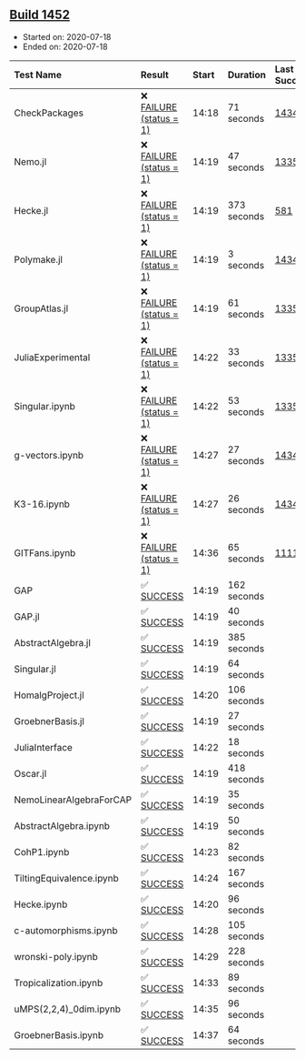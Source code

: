 ## [Build 1452](https://oscarci.mathematik.uni-kl.de/job/oscar-julia-1.4/1452/)

* Started on: 2020-07-18
* Ended on: 2020-07-18

| Test Name    | Result | Start | Duration | Last Success | First Failure |
|:-------------|:-------|:------|:---------|:-------------|:--------------|
| CheckPackages | ❌ [FAILURE (status = 1)](https://oscarci.mathematik.uni-kl.de/job/oscar-julia-1.4/1452/artifact/logs/build-1452/CheckPackages.log) | 14:18 | 71 seconds | [1434](https://oscarci.mathematik.uni-kl.de/job/oscar-julia-1.4/1434/) | [1435](https://oscarci.mathematik.uni-kl.de/job/oscar-julia-1.4/1435/) |
| Nemo.jl | ❌ [FAILURE (status = 1)](https://oscarci.mathematik.uni-kl.de/job/oscar-julia-1.4/1452/artifact/logs/build-1452/Nemo.jl.log) | 14:19 | 47 seconds | [1335](https://oscarci.mathematik.uni-kl.de/job/oscar-julia-1.4/1335/) | [1336](https://oscarci.mathematik.uni-kl.de/job/oscar-julia-1.4/1336/) |
| Hecke.jl | ❌ [FAILURE (status = 1)](https://oscarci.mathematik.uni-kl.de/job/oscar-julia-1.4/1452/artifact/logs/build-1452/Hecke.jl.log) | 14:19 | 373 seconds | [581](https://oscarci.mathematik.uni-kl.de/job/oscar-julia-1.4/581/) | [582](https://oscarci.mathematik.uni-kl.de/job/oscar-julia-1.4/582/) |
| Polymake.jl | ❌ [FAILURE (status = 1)](https://oscarci.mathematik.uni-kl.de/job/oscar-julia-1.4/1452/artifact/logs/build-1452/Polymake.jl.log) | 14:19 | 3 seconds | [1434](https://oscarci.mathematik.uni-kl.de/job/oscar-julia-1.4/1434/) | [1435](https://oscarci.mathematik.uni-kl.de/job/oscar-julia-1.4/1435/) |
| GroupAtlas.jl | ❌ [FAILURE (status = 1)](https://oscarci.mathematik.uni-kl.de/job/oscar-julia-1.4/1452/artifact/logs/build-1452/GroupAtlas.jl.log) | 14:19 | 61 seconds | [1335](https://oscarci.mathematik.uni-kl.de/job/oscar-julia-1.4/1335/) | [1336](https://oscarci.mathematik.uni-kl.de/job/oscar-julia-1.4/1336/) |
| JuliaExperimental | ❌ [FAILURE (status = 1)](https://oscarci.mathematik.uni-kl.de/job/oscar-julia-1.4/1452/artifact/logs/build-1452/JuliaExperimental.log) | 14:22 | 33 seconds | [1335](https://oscarci.mathematik.uni-kl.de/job/oscar-julia-1.4/1335/) | [1336](https://oscarci.mathematik.uni-kl.de/job/oscar-julia-1.4/1336/) |
| Singular.ipynb | ❌ [FAILURE (status = 1)](https://oscarci.mathematik.uni-kl.de/job/oscar-julia-1.4/1452/artifact/logs/build-1452/Singular.ipynb.log) | 14:22 | 53 seconds | [1335](https://oscarci.mathematik.uni-kl.de/job/oscar-julia-1.4/1335/) | [1336](https://oscarci.mathematik.uni-kl.de/job/oscar-julia-1.4/1336/) |
| g-vectors.ipynb | ❌ [FAILURE (status = 1)](https://oscarci.mathematik.uni-kl.de/job/oscar-julia-1.4/1452/artifact/logs/build-1452/g-vectors.ipynb.log) | 14:27 | 27 seconds | [1434](https://oscarci.mathematik.uni-kl.de/job/oscar-julia-1.4/1434/) | [1435](https://oscarci.mathematik.uni-kl.de/job/oscar-julia-1.4/1435/) |
| K3-16.ipynb | ❌ [FAILURE (status = 1)](https://oscarci.mathematik.uni-kl.de/job/oscar-julia-1.4/1452/artifact/logs/build-1452/K3-16.ipynb.log) | 14:27 | 26 seconds | [1434](https://oscarci.mathematik.uni-kl.de/job/oscar-julia-1.4/1434/) | [1435](https://oscarci.mathematik.uni-kl.de/job/oscar-julia-1.4/1435/) |
| GITFans.ipynb | ❌ [FAILURE (status = 1)](https://oscarci.mathematik.uni-kl.de/job/oscar-julia-1.4/1452/artifact/logs/build-1452/GITFans.ipynb.log) | 14:36 | 65 seconds | [1111](https://oscarci.mathematik.uni-kl.de/job/oscar-julia-1.4/1111/) | [1112](https://oscarci.mathematik.uni-kl.de/job/oscar-julia-1.4/1112/) |
| GAP | ✅ [SUCCESS](https://oscarci.mathematik.uni-kl.de/job/oscar-julia-1.4/1452/artifact/logs/build-1452/GAP.log) | 14:19 | 162 seconds |  |  |
| GAP.jl | ✅ [SUCCESS](https://oscarci.mathematik.uni-kl.de/job/oscar-julia-1.4/1452/artifact/logs/build-1452/GAP.jl.log) | 14:19 | 40 seconds |  |  |
| AbstractAlgebra.jl | ✅ [SUCCESS](https://oscarci.mathematik.uni-kl.de/job/oscar-julia-1.4/1452/artifact/logs/build-1452/AbstractAlgebra.jl.log) | 14:19 | 385 seconds |  |  |
| Singular.jl | ✅ [SUCCESS](https://oscarci.mathematik.uni-kl.de/job/oscar-julia-1.4/1452/artifact/logs/build-1452/Singular.jl.log) | 14:19 | 64 seconds |  |  |
| HomalgProject.jl | ✅ [SUCCESS](https://oscarci.mathematik.uni-kl.de/job/oscar-julia-1.4/1452/artifact/logs/build-1452/HomalgProject.jl.log) | 14:20 | 106 seconds |  |  |
| GroebnerBasis.jl | ✅ [SUCCESS](https://oscarci.mathematik.uni-kl.de/job/oscar-julia-1.4/1452/artifact/logs/build-1452/GroebnerBasis.jl.log) | 14:19 | 27 seconds |  |  |
| JuliaInterface | ✅ [SUCCESS](https://oscarci.mathematik.uni-kl.de/job/oscar-julia-1.4/1452/artifact/logs/build-1452/JuliaInterface.log) | 14:22 | 18 seconds |  |  |
| Oscar.jl | ✅ [SUCCESS](https://oscarci.mathematik.uni-kl.de/job/oscar-julia-1.4/1452/artifact/logs/build-1452/Oscar.jl.log) | 14:19 | 418 seconds |  |  |
| NemoLinearAlgebraForCAP | ✅ [SUCCESS](https://oscarci.mathematik.uni-kl.de/job/oscar-julia-1.4/1452/artifact/logs/build-1452/NemoLinearAlgebraForCAP.log) | 14:19 | 35 seconds |  |  |
| AbstractAlgebra.ipynb | ✅ [SUCCESS](https://oscarci.mathematik.uni-kl.de/job/oscar-julia-1.4/1452/artifact/logs/build-1452/AbstractAlgebra.ipynb.log) | 14:19 | 50 seconds |  |  |
| CohP1.ipynb | ✅ [SUCCESS](https://oscarci.mathematik.uni-kl.de/job/oscar-julia-1.4/1452/artifact/logs/build-1452/CohP1.ipynb.log) | 14:23 | 82 seconds |  |  |
| TiltingEquivalence.ipynb | ✅ [SUCCESS](https://oscarci.mathematik.uni-kl.de/job/oscar-julia-1.4/1452/artifact/logs/build-1452/TiltingEquivalence.ipynb.log) | 14:24 | 167 seconds |  |  |
| Hecke.ipynb | ✅ [SUCCESS](https://oscarci.mathematik.uni-kl.de/job/oscar-julia-1.4/1452/artifact/logs/build-1452/Hecke.ipynb.log) | 14:20 | 96 seconds |  |  |
| c-automorphisms.ipynb | ✅ [SUCCESS](https://oscarci.mathematik.uni-kl.de/job/oscar-julia-1.4/1452/artifact/logs/build-1452/c-automorphisms.ipynb.log) | 14:28 | 105 seconds |  |  |
| wronski-poly.ipynb | ✅ [SUCCESS](https://oscarci.mathematik.uni-kl.de/job/oscar-julia-1.4/1452/artifact/logs/build-1452/wronski-poly.ipynb.log) | 14:29 | 228 seconds |  |  |
| Tropicalization.ipynb | ✅ [SUCCESS](https://oscarci.mathematik.uni-kl.de/job/oscar-julia-1.4/1452/artifact/logs/build-1452/Tropicalization.ipynb.log) | 14:33 | 89 seconds |  |  |
| uMPS(2,2,4)_0dim.ipynb | ✅ [SUCCESS](https://oscarci.mathematik.uni-kl.de/job/oscar-julia-1.4/1452/artifact/logs/build-1452/uMPS-2-2-4-_0dim.ipynb.log) | 14:35 | 96 seconds |  |  |
| GroebnerBasis.ipynb | ✅ [SUCCESS](https://oscarci.mathematik.uni-kl.de/job/oscar-julia-1.4/1452/artifact/logs/build-1452/GroebnerBasis.ipynb.log) | 14:37 | 64 seconds |  |  |
